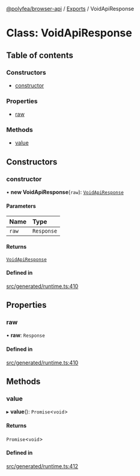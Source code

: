 [@polyfea/browser-api](../README.md) / [Exports](../modules.md) / VoidApiResponse

# Class: VoidApiResponse

## Table of contents

### Constructors

- [constructor](VoidApiResponse.md#constructor)

### Properties

- [raw](VoidApiResponse.md#raw)

### Methods

- [value](VoidApiResponse.md#value)

## Constructors

### constructor

• **new VoidApiResponse**(`raw`): [`VoidApiResponse`](VoidApiResponse.md)

#### Parameters

| Name | Type |
| :------ | :------ |
| `raw` | `Response` |

#### Returns

[`VoidApiResponse`](VoidApiResponse.md)

#### Defined in

[src/generated/runtime.ts:410](https://github.com/polyfea/browser-api/blob/3f82ee7/src/generated/runtime.ts#L410)

## Properties

### raw

• **raw**: `Response`

#### Defined in

[src/generated/runtime.ts:410](https://github.com/polyfea/browser-api/blob/3f82ee7/src/generated/runtime.ts#L410)

## Methods

### value

▸ **value**(): `Promise`\<`void`\>

#### Returns

`Promise`\<`void`\>

#### Defined in

[src/generated/runtime.ts:412](https://github.com/polyfea/browser-api/blob/3f82ee7/src/generated/runtime.ts#L412)
